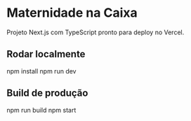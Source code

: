 # Maternidade na Caixa

Projeto Next.js com TypeScript pronto para deploy no Vercel.

## Rodar localmente
npm install
npm run dev

## Build de produção
npm run build
npm start

